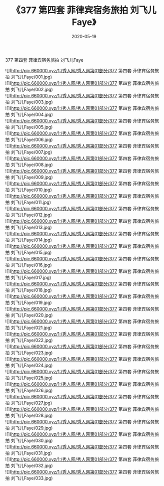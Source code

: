 ﻿---
layout: post
title:  《377 第四套 菲律宾宿务旅拍 刘飞儿Faye》
date:   2020-05-19
img: http://pic.660000.xyz/1:/秀人网/秀人网第01部分/377 第四套 菲律宾宿务旅拍 刘飞儿Faye/000.jpg
categories: [美女, 清纯, 唯美]
---

377 第四套 菲律宾宿务旅拍 刘飞儿Faye

  ![](http://pic.660000.xyz/1:/秀人网/秀人网第01部分/377 第四套 菲律宾宿务旅拍 刘飞儿Faye/001.jpg) <br> ![](http://pic.660000.xyz/1:/秀人网/秀人网第01部分/377 第四套 菲律宾宿务旅拍 刘飞儿Faye/002.jpg) <br> ![](http://pic.660000.xyz/1:/秀人网/秀人网第01部分/377 第四套 菲律宾宿务旅拍 刘飞儿Faye/003.jpg) <br> ![](http://pic.660000.xyz/1:/秀人网/秀人网第01部分/377 第四套 菲律宾宿务旅拍 刘飞儿Faye/004.jpg) <br> ![](http://pic.660000.xyz/1:/秀人网/秀人网第01部分/377 第四套 菲律宾宿务旅拍 刘飞儿Faye/005.jpg) <br> ![](http://pic.660000.xyz/1:/秀人网/秀人网第01部分/377 第四套 菲律宾宿务旅拍 刘飞儿Faye/006.jpg) <br> ![](http://pic.660000.xyz/1:/秀人网/秀人网第01部分/377 第四套 菲律宾宿务旅拍 刘飞儿Faye/007.jpg) <br> ![](http://pic.660000.xyz/1:/秀人网/秀人网第01部分/377 第四套 菲律宾宿务旅拍 刘飞儿Faye/008.jpg) <br> ![](http://pic.660000.xyz/1:/秀人网/秀人网第01部分/377 第四套 菲律宾宿务旅拍 刘飞儿Faye/009.jpg) <br> ![](http://pic.660000.xyz/1:/秀人网/秀人网第01部分/377 第四套 菲律宾宿务旅拍 刘飞儿Faye/010.jpg) <br> ![](http://pic.660000.xyz/1:/秀人网/秀人网第01部分/377 第四套 菲律宾宿务旅拍 刘飞儿Faye/011.jpg) <br> ![](http://pic.660000.xyz/1:/秀人网/秀人网第01部分/377 第四套 菲律宾宿务旅拍 刘飞儿Faye/012.jpg) <br> ![](http://pic.660000.xyz/1:/秀人网/秀人网第01部分/377 第四套 菲律宾宿务旅拍 刘飞儿Faye/013.jpg) <br> ![](http://pic.660000.xyz/1:/秀人网/秀人网第01部分/377 第四套 菲律宾宿务旅拍 刘飞儿Faye/014.jpg) <br> ![](http://pic.660000.xyz/1:/秀人网/秀人网第01部分/377 第四套 菲律宾宿务旅拍 刘飞儿Faye/015.jpg) <br> ![](http://pic.660000.xyz/1:/秀人网/秀人网第01部分/377 第四套 菲律宾宿务旅拍 刘飞儿Faye/016.jpg) <br> ![](http://pic.660000.xyz/1:/秀人网/秀人网第01部分/377 第四套 菲律宾宿务旅拍 刘飞儿Faye/017.jpg) <br> ![](http://pic.660000.xyz/1:/秀人网/秀人网第01部分/377 第四套 菲律宾宿务旅拍 刘飞儿Faye/018.jpg) <br> ![](http://pic.660000.xyz/1:/秀人网/秀人网第01部分/377 第四套 菲律宾宿务旅拍 刘飞儿Faye/019.jpg) <br> ![](http://pic.660000.xyz/1:/秀人网/秀人网第01部分/377 第四套 菲律宾宿务旅拍 刘飞儿Faye/020.jpg) <br> ![](http://pic.660000.xyz/1:/秀人网/秀人网第01部分/377 第四套 菲律宾宿务旅拍 刘飞儿Faye/021.jpg) <br> ![](http://pic.660000.xyz/1:/秀人网/秀人网第01部分/377 第四套 菲律宾宿务旅拍 刘飞儿Faye/022.jpg) <br> ![](http://pic.660000.xyz/1:/秀人网/秀人网第01部分/377 第四套 菲律宾宿务旅拍 刘飞儿Faye/023.jpg) <br> ![](http://pic.660000.xyz/1:/秀人网/秀人网第01部分/377 第四套 菲律宾宿务旅拍 刘飞儿Faye/024.jpg) <br> ![](http://pic.660000.xyz/1:/秀人网/秀人网第01部分/377 第四套 菲律宾宿务旅拍 刘飞儿Faye/025.jpg) <br> ![](http://pic.660000.xyz/1:/秀人网/秀人网第01部分/377 第四套 菲律宾宿务旅拍 刘飞儿Faye/026.jpg) <br> ![](http://pic.660000.xyz/1:/秀人网/秀人网第01部分/377 第四套 菲律宾宿务旅拍 刘飞儿Faye/027.jpg) <br> ![](http://pic.660000.xyz/1:/秀人网/秀人网第01部分/377 第四套 菲律宾宿务旅拍 刘飞儿Faye/028.jpg) <br> ![](http://pic.660000.xyz/1:/秀人网/秀人网第01部分/377 第四套 菲律宾宿务旅拍 刘飞儿Faye/029.jpg) <br> ![](http://pic.660000.xyz/1:/秀人网/秀人网第01部分/377 第四套 菲律宾宿务旅拍 刘飞儿Faye/030.jpg) <br> ![](http://pic.660000.xyz/1:/秀人网/秀人网第01部分/377 第四套 菲律宾宿务旅拍 刘飞儿Faye/031.jpg) <br> ![](http://pic.660000.xyz/1:/秀人网/秀人网第01部分/377 第四套 菲律宾宿务旅拍 刘飞儿Faye/032.jpg) <br> ![](http://pic.660000.xyz/1:/秀人网/秀人网第01部分/377 第四套 菲律宾宿务旅拍 刘飞儿Faye/033.jpg) <br>